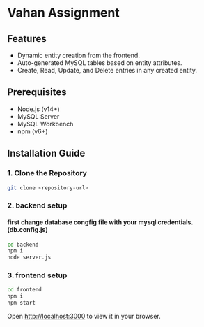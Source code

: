 # Vahan Assignment

## Features

- Dynamic entity creation from the frontend.
- Auto-generated MySQL tables based on entity attributes.
- Create, Read, Update, and Delete entries in any created entity.

## Prerequisites

- Node.js (v14+)
- MySQL Server
- MySQL Workbench
- npm (v6+)

## Installation Guide

### 1. Clone the Repository

```bash
git clone <repository-url>
```

### 2.  backend setup
#### first change database congfig file with your mysql credentials. (db.config.js)
```bash 
cd backend
npm i
node server.js
```

### 3.  frontend setup
```bash
cd frontend
npm i
npm start
```



Open [http://localhost:3000](http://localhost:3000) to view it in your browser.
